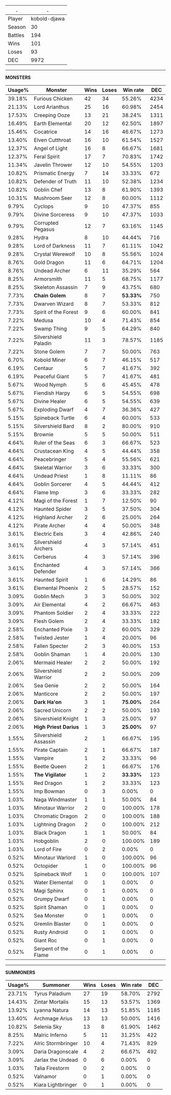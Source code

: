 .|.
|-|-
Player|kobold-djawa
Season|30
Battles|194
Wins|101
Loses|93
DEC|9972

---
**MONSTERS**

Usage%|Monster|Wins|Loses|Win rate|DEC|
-|-|-|-|-|-|
39.18%|Furious Chicken|42|34|55.26%|4234|
21.13%|Lord Arianthus|25|16|60.98%|2454|
17.53%|Creeping Ooze|13|21|38.24%|1311|
16.49%|Earth Elemental|20|12|62.50%|1897|
15.46%|Cocatrice|14|16|46.67%|1273|
13.40%|Elven Cutthroat|16|10|61.54%|1527|
12.37%|Angel of Light|16|8|66.67%|1681|
12.37%|Feral Spirit|17|7|70.83%|1742|
11.34%|Javelin Thrower|12|10|54.55%|1203|
10.82%|Prismatic Energy|7|14|33.33%|672|
10.82%|Defender of Truth|11|10|52.38%|1234|
10.82%|Goblin Chef|13|8|61.90%|1393|
10.31%|Mushroom Seer|12|8|60.00%|1112|
9.79%|Cyclops|9|10|47.37%|855|
9.79%|Divine Sorceress|9|10|47.37%|1033|
9.79%|Corrupted Pegasus|12|7|63.16%|1145|
9.28%|Hydra|8|10|44.44%|716|
9.28%|Lord of Darkness|11|7|61.11%|1042|
9.28%|Crystal Werewolf|10|8|55.56%|1024|
8.76%|Gold Dragon|11|6|64.71%|1204|
8.76%|Undead Archer|6|11|35.29%|564|
8.25%|Armorsmith|11|5|68.75%|1177|
8.25%|Skeleton Assassin|7|9|43.75%|680|
7.73%|**Chain Golem**|8|7|**53.33%**|750|
7.73%|Dwarven Wizard|8|7|53.33%|812|
7.73%|Spirit of the Forest|9|6|60.00%|841|
7.22%|Medusa|10|4|71.43%|854|
7.22%|Swamp Thing|9|5|64.29%|840|
7.22%|Silvershield Paladin|11|3|78.57%|1185|
7.22%|Stone Golem|7|7|50.00%|763|
6.70%|Kobold Miner|6|7|46.15%|517|
6.19%|Centaur|5|7|41.67%|392|
6.19%|Peaceful Giant|5|7|41.67%|481|
5.67%|Wood Nymph|5|6|45.45%|478|
5.67%|Fiendish Harpy|6|5|54.55%|698|
5.67%|Divine Healer|6|5|54.55%|639|
5.67%|Exploding Dwarf|4|7|36.36%|427|
5.15%|Spineback Turtle|6|4|60.00%|533|
5.15%|Silvershield Bard|8|2|80.00%|910|
5.15%|Brownie|5|5|50.00%|511|
4.64%|Ruler of the Seas|6|3|66.67%|523|
4.64%|Crustacean King|4|5|44.44%|358|
4.64%|Peacebringer|5|4|55.56%|621|
4.64%|Skeletal Warrior|3|6|33.33%|300|
4.64%|Undead Priest|1|8|11.11%|86|
4.64%|Goblin Sorcerer|4|5|44.44%|412|
4.64%|Flame Imp|3|6|33.33%|282|
4.12%|Magi of the Forest|1|7|12.50%|90|
4.12%|Haunted Spider|3|5|37.50%|304|
4.12%|Highland Archer|2|6|25.00%|264|
4.12%|Pirate Archer|4|4|50.00%|348|
3.61%|Electric Eels|3|4|42.86%|240|
3.61%|Silvershield Archers|4|3|57.14%|451|
3.61%|Cerberus|4|3|57.14%|396|
3.61%|Enchanted Defender|4|3|57.14%|366|
3.61%|Haunted Spirit|1|6|14.29%|86|
3.61%|Elemental Phoenix|2|5|28.57%|152|
3.09%|Goblin Mech|3|3|50.00%|302|
3.09%|Air Elemental|4|2|66.67%|463|
3.09%|Phantom Soldier|2|4|33.33%|222|
3.09%|Flesh Golem|2|4|33.33%|182|
2.58%|Enchanted Pixie|3|2|60.00%|329|
2.58%|Twisted Jester|1|4|20.00%|96|
2.58%|Fallen Specter|2|3|40.00%|153|
2.58%|Goblin Shaman|1|4|20.00%|130|
2.06%|Mermaid Healer|2|2|50.00%|192|
2.06%|Silvershield Warrior|2|2|50.00%|209|
2.06%|Sea Genie|2|2|50.00%|164|
2.06%|Manticore|2|2|50.00%|197|
2.06%|**Dark Ha'on**|3|1|**75.00%**|264|
2.06%|Sacred Unicorn|2|2|50.00%|193|
2.06%|Silvershield Knight|1|3|25.00%|97|
2.06%|**High Priest Darius**|1|3|**25.00%**|97|
1.55%|Silvershield Assassin|2|1|66.67%|195|
1.55%|Pirate Captain|2|1|66.67%|187|
1.55%|Vampire|1|2|33.33%|96|
1.55%|Beetle Queen|2|1|66.67%|176|
1.55%|**The Vigilator**|1|2|**33.33%**|123|
1.55%|Red Dragon|1|2|33.33%|123|
1.55%|Imp Bowman|0|3|0.00%|0|
1.03%|Naga Windmaster|1|1|50.00%|84|
1.03%|Minotaur Warrior|2|0|100.00%|178|
1.03%|Chromatic Dragon|2|0|100.00%|188|
1.03%|Lightning Dragon|2|0|100.00%|212|
1.03%|Black Dragon|1|1|50.00%|84|
1.03%|Hobgoblin|2|0|100.00%|189|
1.03%|Lord of Fire|0|2|0.00%|0|
0.52%|Minotaur Warlord|1|0|100.00%|96|
0.52%|Octopider|1|0|100.00%|96|
0.52%|Spineback Wolf|1|0|100.00%|107|
0.52%|Water Elemental|0|1|0.00%|0|
0.52%|Magi Sphinx|0|1|0.00%|0|
0.52%|Grumpy Dwarf|0|1|0.00%|0|
0.52%|Spirit Shaman|0|1|0.00%|0|
0.52%|Sea Monster|0|1|0.00%|0|
0.52%|Gremlin Blaster|0|1|0.00%|0|
0.52%|Rusty Android|0|1|0.00%|0|
0.52%|Giant Roc|0|1|0.00%|0|
0.52%|Serpent of the Flame|0|1|0.00%|0|

---
**SUMMONERS**

Usage%|Summoner|Wins|Loses|Win rate|DEC|
-|-|-|-|-|-|
23.71%|Tyrus Paladium|27|19|58.70%|2792|
14.43%|Zintar Mortalis|15|13|53.57%|1369|
13.92%|Lyanna Natura|14|13|51.85%|1185|
13.40%|Archmage Arius|13|13|50.00%|1416|
10.82%|Selenia Sky|13|8|61.90%|1462|
8.25%|Malric Inferno|5|11|31.25%|422|
7.22%|Alric Stormbringer|10|4|71.43%|829|
3.09%|Daria Dragonscale|4|2|66.67%|492|
3.09%|Jarlax the Undead|0|6|0.00%|0|
1.03%|Talia Firestorm|0|2|0.00%|0|
0.52%|Valnamor|0|1|0.00%|0|
0.52%|Kiara Lightbringer|0|1|0.00%|0|
